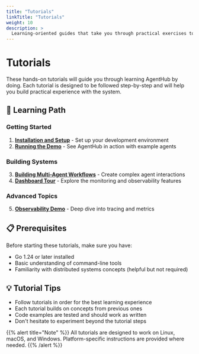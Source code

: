 ```yaml
---
title: "Tutorials"
linkTitle: "Tutorials"
weight: 10
description: >
  Learning-oriented guides that take you through practical exercises to master AgentHub
---
```


# Tutorials

These hands-on tutorials will guide you through learning AgentHub by doing. Each tutorial is designed to be followed step-by-step and will help you build practical experience with the system.

## 🎯 Learning Path

### Getting Started
1. **[Installation and Setup](installation_and_setup/)** - Set up your development environment
2. **[Running the Demo](run_demo/)** - See AgentHub in action with example agents

### Building Systems
3. **[Building Multi-Agent Workflows](building_multi_agent_workflows/)** - Create complex agent interactions
4. **[Dashboard Tour](dashboard_tour/)** - Explore the monitoring and observability features

### Advanced Topics
5. **[Observability Demo](observability_demo/)** - Deep dive into tracing and metrics

## 📋 Prerequisites

Before starting these tutorials, make sure you have:
- Go 1.24 or later installed
- Basic understanding of command-line tools
- Familiarity with distributed systems concepts (helpful but not required)

## 💡 Tutorial Tips

- Follow tutorials in order for the best learning experience
- Each tutorial builds on concepts from previous ones
- Code examples are tested and should work as written
- Don't hesitate to experiment beyond the tutorial steps

{{% alert title="Note" %}}
All tutorials are designed to work on Linux, macOS, and Windows. Platform-specific instructions are provided where needed.
{{% /alert %}}